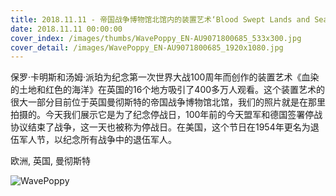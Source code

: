 ```yaml
---
title: 2018.11.11 - 帝国战争博物馆北馆内的装置艺术‘Blood Swept Lands and Seas of Red’，英国曼彻斯特 (© Christopher Furlong/Getty Images)
date: 2018.11.11 00:00:00
cover_index: /images/thumbs/WavePoppy_EN-AU9071800685_533x300.jpg
cover_detail: /images/WavePoppy_EN-AU9071800685_1920x1080.jpg
---
```


保罗·卡明斯和汤姆·派珀为纪念第一次世界大战100周年而创作的装置艺术《血染的土地和红色的海洋》在英国的16个地方吸引了400多万人观看。这个装置艺术的很大一部分目前位于英国曼彻斯特的帝国战争博物馆北馆，我们的照片就是在那里拍摄的。今天我们展示它是为了纪念停战日，100年前的今天盟军和德国签署停战协议结束了战争，这一天也被称为停战日。在美国，这个节日在1954年更名为退伍军人节，以纪念所有战争中的退伍军人。

欧洲, 英国, 曼彻斯特

![WavePoppy](/images/WavePoppy_EN-AU9071800685_1920x1080.jpg)
